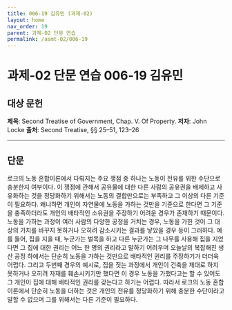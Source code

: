 ```yaml
---
title: 006-19 김유민 (과제-02)
layout: home
nav_order: 19
parent: 과제-02 단문 연습
permalink: /asmt-02/006-19
---
```


# 과제-02 단문 연습 006-19 김유민 

## 대상 문헌  
**제목**: Second Treatise of Government, Chap. V. Of Property.
**저자**: John Locke
**출처**: Second Treatise, §§ 25–51, 123–26  

---

## 단문

로크의 노동 혼합이론에서 다뤄지는 주요 쟁점 중 하나는 노동이 전유를 위한 수단으로 충분한지 여부이다. 이 쟁점에 관해서 공유물에 대한 다른 사람의 공유권을 배제하고 사유화하는 것을 정당화하기 위해서는 노동의 결합만으로는 부족하고 그 이상의 다른 기준이 필요하다. 왜냐하면 개인이 자연물에 노동을 가하는 것만을 기준으로 한다면 그 기준을 충족하더라도 개인의 배타적인 소유권을 주장하기 어려운 경우가 존재하기 때문이다. 노동을 가하는 과정이 여러 사람의 다양한 공정을 거치는 경우, 노동을 가한 것이 그 대상의 가치를 바꾸지 못하거나 오히려 감소시키는 결과를 낳았을 경우 등이 그러하다. 예를 들어, 집을 지을 때, 누군가는 벌목을 하고 다른 누군가는 그 나무를 사용해 집을 지었다면 그 집에 대한 권리는 어느 한 명의 권리라고 말하기 어려우며 오늘날의 복잡해진 생산 공정 하에서는 단순히 노동을 가하는 것만으로 배타적인 권리를 주장하기가 더더욱 어렵다. 그리고 두번째 경우의 예시로, 집을 짓는 과정에서 개인이 건축을 제대로 하지 못하거나 오히려 자재를 훼손시키기만 했다면 이 경우 노동을 가했다고는 할 수 있어도 그 개인이 집에 대해 배타적인 권리를 갖는다고 하기는 어렵다. 따라서 로크의 노동 혼합 이론에서 단순히 노동을 더하는 것은 개인의 전유를 정당화하기 위해 충분한 수단이라고 말할 수 없으며 그를 위해서는 다른 기준이 필요하다.
